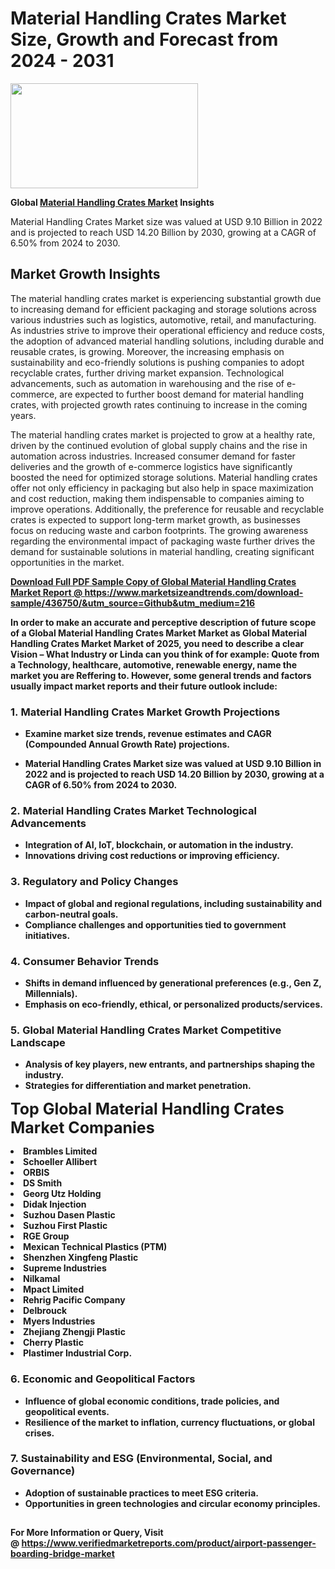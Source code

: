 <H1>Material Handling Crates Market Size, Growth and Forecast from 2024 - 2031</H1><img class="aligncenter size-medium wp-image-584254" src="https://thirdeyenews.in/wp-content/uploads/2024/09/Global-Market-Research-300x168.jpeg" alt="" width="300" height="168" /><p><strong>Global&nbsp;<a href="https://www.marketsizeandtrends.com/download-sample/436750/&amp;utm_source=Github&utm_medium=216">Material Handling Crates Market</a> Insights</strong></p><p>Material Handling Crates Market size was valued at USD 9.10 Billion in 2022 and is projected to reach USD 14.20 Billion by 2030, growing at a CAGR of 6.50% from 2024 to 2030.</p><p><h2>Market Growth Insights</h2> <p>The material handling crates market is experiencing substantial growth due to increasing demand for efficient packaging and storage solutions across various industries such as logistics, automotive, retail, and manufacturing. As industries strive to improve their operational efficiency and reduce costs, the adoption of advanced material handling solutions, including durable and reusable crates, is growing. Moreover, the increasing emphasis on sustainability and eco-friendly solutions is pushing companies to adopt recyclable crates, further driving market expansion. Technological advancements, such as automation in warehousing and the rise of e-commerce, are expected to further boost demand for material handling crates, with projected growth rates continuing to increase in the coming years.</p> <p><strong><a href="#"></a></strong></p> <p>The material handling crates market is projected to grow at a healthy rate, driven by the continued evolution of global supply chains and the rise in automation across industries. Increased consumer demand for faster deliveries and the growth of e-commerce logistics have significantly boosted the need for optimized storage solutions. Material handling crates offer not only efficiency in packaging but also help in space maximization and cost reduction, making them indispensable to companies aiming to improve operations. Additionally, the preference for reusable and recyclable crates is expected to support long-term market growth, as businesses focus on reducing waste and carbon footprints. The growing awareness regarding the environmental impact of packaging waste further drives the demand for sustainable solutions in material handling, creating significant opportunities in the market. <p><strong><a href="#"></p><p><span class=""><strong>Download Full PDF Sample Copy of Global Material Handling Crates Market Report</strong> @ <a href="https://www.marketsizeandtrends.com/download-sample/436750/&amp;utm_source=Github&utm_medium=216" target="_blank">https://www.marketsizeandtrends.com/download-sample/436750/&amp;utm_source=Github&utm_medium=216</a></span></p><p>In order to make an accurate and perceptive description of future scope of a Global&nbsp;Material Handling Crates Market Market as Global&nbsp;Material Handling Crates Market Market of 2025, you need to describe a clear Vision &ndash; What Industry or Linda can you think of for example: Quote from a Technology, healthcare, automotive, renewable energy, name the market you are Reffering to. However, some general trends and factors usually impact market reports and their future outlook include:</p><h3>1.&nbsp;<strong>Material Handling Crates Market Growth Projections</strong></h3><ul><li>Examine market size trends, revenue estimates and CAGR (Compounded Annual Growth Rate) projections.</li><li><p>Material Handling Crates Market size was valued at USD 9.10 Billion in 2022 and is projected to reach USD 14.20 Billion by 2030, growing at a CAGR of 6.50% from 2024 to 2030.</p></li></ul><h3>2.&nbsp;<strong>Material Handling Crates Market Technological Advancements</strong></h3><ul><li>Integration of AI, IoT, blockchain, or automation in the industry.</li><li>Innovations driving cost reductions or improving efficiency.</li></ul><h3>3.&nbsp;<strong>Regulatory and Policy Changes</strong></h3><ul><li>Impact of global and regional regulations, including sustainability and carbon-neutral goals.</li><li>Compliance challenges and opportunities tied to government initiatives.</li></ul><h3>4.&nbsp;<strong>Consumer Behavior Trends</strong></h3><ul><li>Shifts in demand influenced by generational preferences (e.g., Gen Z, Millennials).</li><li>Emphasis on eco-friendly, ethical, or personalized products/services.</li></ul><h3>5.&nbsp;<strong>Global Material Handling Crates Market Competitive Landscape</strong></h3><ul><li>Analysis of key players, new entrants, and partnerships shaping the industry.</li><li>Strategies for differentiation and market penetration.</li></ul><p data-pm-slice="1 1 []"><span style="color: inherit; font-family: inherit; font-size: 25px;">Top Global Material Handling Crates Market Companies</span></p><div class="" data-test-id=""><p><li>Brambles Limited</li><li> Schoeller Allibert</li><li> ORBIS</li><li> DS Smith</li><li> Georg Utz Holding</li><li> Didak Injection</li><li> Suzhou Dasen Plastic</li><li> Suzhou First Plastic</li><li> RGE Group</li><li> Mexican Technical Plastics (PTM)</li><li> Shenzhen Xingfeng Plastic</li><li> Supreme Industries</li><li> Nilkamal</li><li> Mpact Limited</li><li> Rehrig Pacific Company</li><li> Delbrouck</li><li> Myers Industries</li><li> Zhejiang Zhengji Plastic</li><li> Cherry Plastic</li><li> Plastimer Industrial Corp.</li></p></div><h3>6.&nbsp;<strong>Economic and Geopolitical Factors</strong></h3><ul><li>Influence of global economic conditions, trade policies, and geopolitical events.</li><li>Resilience of the market to inflation, currency fluctuations, or global crises.</li></ul><h3>7.&nbsp;<strong>Sustainability and ESG (Environmental, Social, and Governance)</strong></h3><ul><li>Adoption of sustainable practices to meet ESG criteria.</li><li>Opportunities in green technologies and circular economy principles.</li></ul><h2><strong style="font-size: 14px;">For More Information or Query, Visit @&nbsp;</strong><a style="background-color: #ffffff; font-size: 14px;" href="https://www.marketsizeandtrends.com/report/material-handling-crates-market/" target="_blank">https://www.verifiedmarketreports.com/product/airport-passenger-boarding-bridge-market</a></h2>
